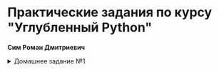 # Практические задания по курсу "Углубленный Python"

**Сим Роман Дмитриевич**
<details>
<summary>Домашнее задание №1</summary>

### 1. Написать консольную игру крестики-нолики. (Реализовано)

Пример того, как схематично можно изобразить класс игры.

```py
class TicTacGame:

    def show_board():
        pass

    def validate_input():
        pass

    def start_game():
        pass

    def check_winner():
        pass


if __name__ == "__main__":
    game = TicTac()
    game.start_game()

```
Допустима реалиция без использоавния классов.

Пользовательский ввод осуществляется с помощью input, который необходимо валидировать и выводить понятное описание ошибки.

Схема класса не обязательно должна быть такой, можно добавлять и менять методы, держа в голове грамотную организацию кода, ненужное дублирование и код-лапшу.

По желанию, можно написать вспомогательную функцию, запустив которую, компьютер сыграет сам с собой без участия человека, либо сделать возможным игру между человеком и компьютером.


### 2. Написать тесты (unittest, assert) для игры, покрыв тестами основные методы (Реализовано)

### 3. Проверить корректность и стиль кода с помощью pylint или flake8 (Реализовано)

### 3. Проверить покрытие тестов через coverage (Реализовано)

</details>

